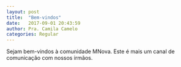 ```yaml
---
layout: post
title:  "Bem-vindos"
date:   2017-09-01 20:43:59
author: Pra. Camila Camelo
categories: Regular
---
```


Sejam bem-vindos à comunidade MNova. Este é mais um canal de comunicação com nossos irmãos.
